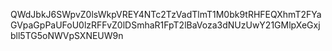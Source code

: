 QWdJbkJ6SWpvZ0lsWkpVREY4NTc2TzVadTlmT1M0bk9tRHFEQXhmT2FYaGVpaGpPaUFoU0lzRFFvZ0lDSmhaR1FpT2lBaVoza3dNUzUwY21GMlpXeGxjbll5TG5oNWVpSXNEUW9n
